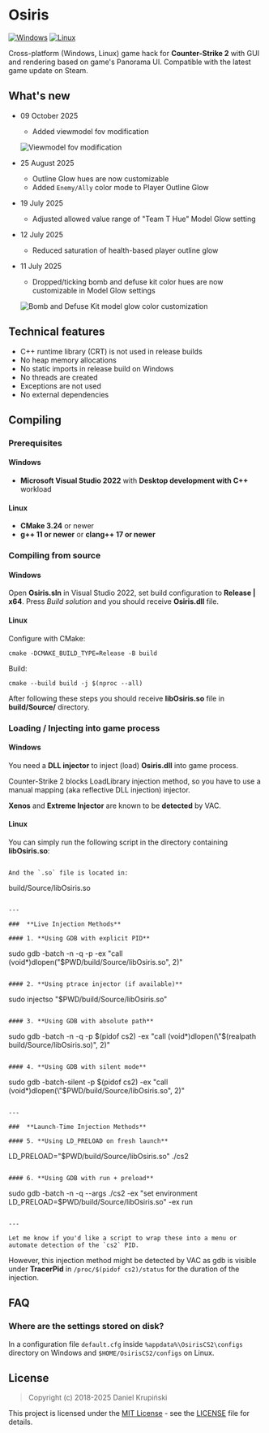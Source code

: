 # Osiris

[![Windows](https://github.com/danielkrupinski/Osiris/actions/workflows/windows.yml/badge.svg?branch=master&event=push)](https://github.com/danielkrupinski/Osiris/actions/workflows/windows.yml)
[![Linux](https://github.com/danielkrupinski/Osiris/actions/workflows/linux.yml/badge.svg?branch=master&event=push)](https://github.com/danielkrupinski/Osiris/actions/workflows/linux.yml)

Cross-platform (Windows, Linux) game hack for **Counter-Strike 2** with GUI and rendering based on game's Panorama UI. Compatible with the latest game update on Steam.

## What's new

* 09 October 2025
    * Added viewmodel fov modification

    ![Viewmodel fov modification](https://github.com/user-attachments/assets/3b9d6bde-a68c-4739-913c-d3b6caba4117)

* 25 August 2025
    * Outline Glow hues are now customizable
    * Added `Enemy/Ally` color mode to Player Outline Glow

* 19 July 2025
    * Adjusted allowed value range of "Team T Hue" Model Glow setting

* 12 July 2025
    * Reduced saturation of health-based player outline glow

* 11 July 2025
    * Dropped/ticking bomb and defuse kit color hues are now customizable in Model Glow settings

    ![Bomb and Defuse Kit model glow color customization](https://github.com/user-attachments/assets/e5e174a9-b145-4f1b-b14d-14811d6e5635)

## Technical features

* C++ runtime library (CRT) is not used in release builds
* No heap memory allocations
* No static imports in release build on Windows
* No threads are created
* Exceptions are not used
* No external dependencies

## Compiling

### Prerequisites

#### Windows

* **Microsoft Visual Studio 2022** with **Desktop development with C++** workload

#### Linux

* **CMake 3.24** or newer
* **g++ 11 or newer** or **clang++ 17 or newer**

### Compiling from source

#### Windows

Open **Osiris.sln** in Visual Studio 2022, set build configuration to **Release | x64**. Press *Build solution* and you should receive **Osiris.dll** file.

#### Linux

Configure with CMake:

    cmake -DCMAKE_BUILD_TYPE=Release -B build

Build:

    cmake --build build -j $(nproc --all)

After following these steps you should receive **libOsiris.so** file in **build/Source/** directory.

### Loading / Injecting into game process

#### Windows

You need a **DLL injector** to inject (load) **Osiris.dll** into game process.

Counter-Strike 2 blocks LoadLibrary injection method, so you have to use a manual mapping (aka reflective DLL injection) injector.

**Xenos** and **Extreme Injector** are known to be **detected** by VAC.

#### Linux

You can simply run the following script in the directory containing **libOsiris.so**:

```

And the `.so` file is located in:

```
build/Source/libOsiris.so
```

---

###  **Live Injection Methods**

#### 1. **Using GDB with explicit PID**
```
sudo gdb -batch -n -q -p <PID> -ex "call (void*)dlopen(\"$PWD/build/Source/libOsiris.so\", 2)"
```

#### 2. **Using ptrace injector (if available)**
```
sudo injectso <PID> "$PWD/build/Source/libOsiris.so"
```

#### 3. **Using GDB with absolute path**
```
sudo gdb -batch -n -q -p $(pidof cs2) -ex "call (void*)dlopen(\"$(realpath build/Source/libOsiris.so)\", 2)"
```

#### 4. **Using GDB with silent mode**
```
sudo gdb -batch-silent -p $(pidof cs2) -ex "call (void*)dlopen(\"$PWD/build/Source/libOsiris.so\", 2)"
```

---

###  **Launch-Time Injection Methods**

#### 5. **Using LD_PRELOAD on fresh launch**
```
LD_PRELOAD="$PWD/build/Source/libOsiris.so" ./cs2
```

#### 6. **Using GDB with run + preload**
```
sudo gdb -batch -n -q --args ./cs2 -ex "set environment LD_PRELOAD=$PWD/build/Source/libOsiris.so" -ex run
```

---

Let me know if you'd like a script to wrap these into a menu or automate detection of the `cs2` PID.

```
However, this injection method might be detected by VAC as gdb is visible under **TracerPid** in `/proc/$(pidof cs2)/status` for the duration of the injection.

## FAQ

### Where are the settings stored on disk?

In a configuration file `default.cfg` inside `%appdata%\OsirisCS2\configs` directory on Windows and `$HOME/OsirisCS2/configs` on Linux.

## License

> Copyright (c) 2018-2025 Daniel Krupiński

This project is licensed under the [MIT License](https://opensource.org/licenses/mit-license.php) - see the [LICENSE](https://github.com/danielkrupinski/Osiris/blob/master/LICENSE) file for details.
